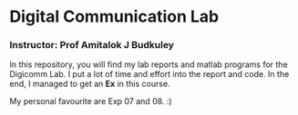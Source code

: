 # Digital Communication Lab
### Instructor: Prof Amitalok J Budkuley  

In this repository, you will find my lab reports and matlab programs for the Digicomm Lab. I put a lot of time and effort into the report and code. In the end, I managed to get an **Ex** in this course.

My personal favourite are Exp 07 and 08. :)
